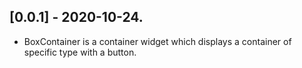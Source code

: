 ## [0.0.1] - 2020-10-24.

* BoxContainer is a container widget which displays a container of specific type with a button.
